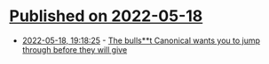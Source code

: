 # [Published on 2022-05-18](index.md)

* [2022-05-18, 19:18:25](https://news.ycombinator.com/item?id=31426558) - [The bulls**t Canonical wants you to jump through before they will give](https://old.reddit.com/r/sysadmin/comments/usjhye/this_is_the_bullst_canonical_wants_you_to_jump/)
